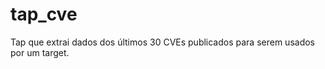 # tap_cve
<p> Tap que extrai dados dos últimos 30 CVEs publicados para serem usados por um target. </p>
